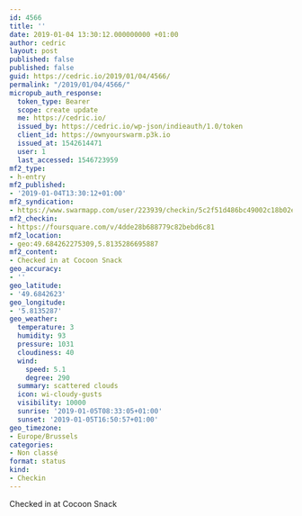 ```yaml
---
id: 4566
title: ''
date: 2019-01-04 13:30:12.000000000 +01:00
author: cedric
layout: post
published: false
published: false
guid: https://cedric.io/2019/01/04/4566/
permalink: "/2019/01/04/4566/"
micropub_auth_response:
  token_type: Bearer
  scope: create update
  me: https://cedric.io/
  issued_by: https://cedric.io/wp-json/indieauth/1.0/token
  client_id: https://ownyourswarm.p3k.io
  issued_at: 1542614471
  user: 1
  last_accessed: 1546723959
mf2_type:
- h-entry
mf2_published:
- '2019-01-04T13:30:12+01:00'
mf2_syndication:
- https://www.swarmapp.com/user/223939/checkin/5c2f51d486bc49002c18b02e
mf2_checkin:
- https://foursquare.com/v/4dde28b688779c82bebd6c81
mf2_location:
- geo:49.684262275309,5.8135286695887
mf2_content:
- Checked in at Cocoon Snack
geo_accuracy:
- ''
geo_latitude:
- '49.6842623'
geo_longitude:
- '5.8135287'
geo_weather:
  temperature: 3
  humidity: 93
  pressure: 1031
  cloudiness: 40
  wind:
    speed: 5.1
    degree: 290
  summary: scattered clouds
  icon: wi-cloudy-gusts
  visibility: 10000
  sunrise: '2019-01-05T08:33:05+01:00'
  sunset: '2019-01-05T16:50:57+01:00'
geo_timezone:
- Europe/Brussels
categories:
- Non classé
format: status
kind:
- Checkin
---
```

Checked in at Cocoon Snack